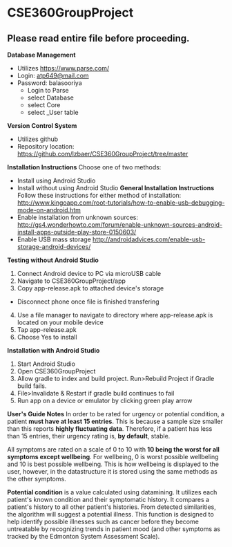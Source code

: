 # CSE360GroupProject

Please read entire file before proceeding.
-------------
**Database Management**
 - Utilizes https://www.parse.com/
 -  Login: atp649@mail.com
 - Password: balasooriya
	 - Login to Parse
	 - select Database
	 - select Core
	 - select _User table

**Version Control System**
 - Utilizes github
 - Repository location:
 https://github.com/lzbaer/CSE360GroupProject/tree/master

**Installation Instructions**
Choose one of two methods:
 - Install using Android Studio
 - Install without using Android Studio
**General Installation Instructions**
 Follow these instructions for either method of installation:
http://www.kingoapp.com/root-tutorials/how-to-enable-usb-debugging-mode-on-android.htm
- Enable installation from unknown sources: 
http://gs4.wonderhowto.com/forum/enable-unknown-sources-android-install-apps-outside-play-store-0150603/
 - Enable USB mass storage
http://androidadvices.com/enable-usb-storage-android-devices/

**Testing without Android Studio**
 1. Connect Android device to PC via microUSB cable
 2. Navigate to CSE360GroupProject/app
 3. Copy app-release.apk to attached device's storage 
 - Disconnect phone once file is finished transfering
 4. Use a file manager to navigate to directory where app-release.apk is located on your mobile device
 5. Tap app-release.apk
 6. Choose Yes to install

**Installation with Android Studio**
1. Start Android Studio
2. Open CSE360GroupProject
3. Allow gradle to index and build project. Run>Rebuild Project if Gradle build fails.
4. File>Invalidate & Restart if gradle build continues to fail
5. Run app on a device or emulator by clicking green play arrow

**User's Guide Notes**
In order to be rated for urgency or potential condition, a patient **must have at least 15 entries**. This is because a sample size smaller than this reports **highly fluctuating data**. Therefore, if a patient has less than 15 entries, their urgency rating is, **by default**, stable.

All symptoms are rated on a scale of 0 to 10 with **10 being the worst for all symptoms except wellbeing**. For wellbeing, 0 is worst possible wellbeling and 10 is best possible wellbeing. This is how wellbeing is displayed to the user, however, in the datastructure it is stored using the same methods as the other symptoms.

**Potential condition** is a value calculated using datamining. It utilizes each patient's known condition and their symptomatic history. It compares a patient's history to all other patient's histories. From detected similarities, the algorithm will suggest a potential illness.  This function is designed to help identify possible illnesses such as cancer before they become untreatable by recognizing trends in patient mood (and other symptoms as tracked by the Edmonton System Assessment Scale).